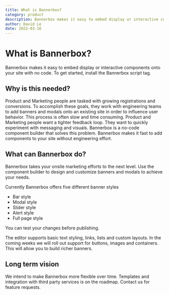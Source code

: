 ```yaml
---
title: What is Bannerbox?
category: product
description: Bannerbox makes it easy to embed display or interactive components onto your site with no code.
author: David Le
date: 2022-03-16
---
```


# What is Bannerbox?

Bannerbox makes it easy to embed display or interactive components onto your site with no code. To get started, install the Bannerbox script tag.

## Why is this needed?

Product and Marketing people are tasked with growing registrations and conversions. To accomplish these goals, they work with engineering teams to add banners and modals onto an existing site in order to influence user behavior. This process is often slow and time consuming. Product and Marketing people want a tighter feedback loop. They want to quickly experiment with messaging and visuals. Bannerbox is a no-code component builder that solves this problem. Bannerbox makes it fast to add components to your site without engineering effort.

## What can Bannerbox do?

Bannerbox takes your onsite marketing efforts to the next level. Use the component builder to design and customize banners and modals to achieve your needs.

Currently Bannerbox offers five different banner styles

- Bar style
- Modal style
- Slider style
- Alert style
- Full page style

You can test your changes before publishing.

The editor supports basic text styling, links, lists and custom layouts. In the coming weeks we will roll out support for buttons, images and containers. This will allow you to build richer banners.

## Long term vision

We intend to make Bannerbox more flexible over time. Templates and integration with third party services is on the roadmap. Contact us for feature requests.
